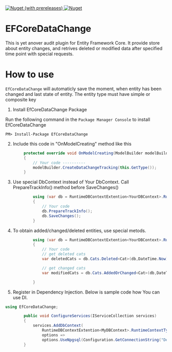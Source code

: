 <a href="https://www.nuget.org/packages/EFCoreDataChange">
    <img alt="Nuget (with prereleases)" src="https://img.shields.io/nuget/vpre/EFCoreDataChange">
</a>
<a href="https://www.nuget.org/packages/EFCoreDataChange">
    <img alt="Nuget" src="https://img.shields.io/nuget/dt/EFCoreDataChange">
</a>

# EFCoreDataChange
This is yet anover audit plugin for Entity Framework Core. It provide store about entity changes, and retrives deleted or modified data after specified time point with special requests.

# How to use

`EfCoreDataChange` will automaticly save the moment, when entity has been changed and last state of entity.
The entity type must have simple or composite key

1. Install EfCoreDataChange Package

Run the following command in the `Package Manager Console` to install EfCoreDataChange

`PM> Install-Package EfCoreDataChange`

2. Include this code in "OnModelCreating" method like this

```csharp
        protected override void OnModelCreating(ModelBuilder modelBuilder)
        {
            // Your code ----------
            modelBuilder.CreateDataChangeTracking(this.GetType());
        }
```

3. Use special DbContext instead of Your DbContext.
Call PrepareTrackInfo() method before SaveChanges()

```csharp
            using (var db = RuntimeDBContextExtention<YourDBContext>.RuntimeContext)
            {
                // Your code
                db.PrepareTrackInfo();
                db.SaveChanges();
            }
```
4. To obtain added/changed/deleted entities, use special metods.

```csharp
            using (var db = RuntimeDBContextExtention<YourDBContext>.RuntimeContext)
            {
                // Your code
                // get deleted cats
                var deletedCats = db.Cats.Deleted<Cat>(db,DateTime.Now);

                // get changed cats
                var modifiedCats = db.Cats.AddedOrChanged<Cat>(db,DateTime.Now);

            }
```

5. Register in Dependency Injection.
Below is sample code how You can use DI.

```csharp
using EfCoreDataChange;

        public void ConfigureServices(IServiceCollection services)
        {
            services.AddDbContext(
                RuntimeDBContextExtention<MyDBContext>.RuntimeContextType,
                options =>
                options.UseNpgsql(Configuration.GetConnectionString("DefaultConnection"));
        }
```
